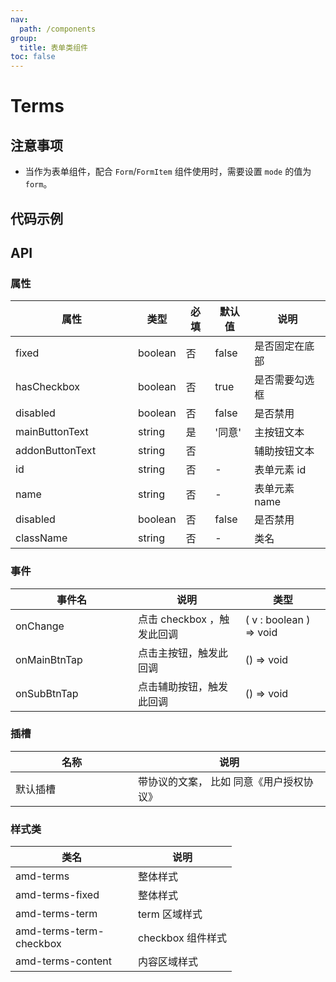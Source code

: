 ```yaml
---
nav:
  path: /components
group:
  title: 表单类组件
toc: false
---
```


# Terms

## 注意事项
- 当作为表单组件，配合 `Form`/`FormItem` 组件使用时，需要设置 `mode` 的值为 `form`。

## 代码示例

<code src='../../demo/pages/Terms'></code>

## API

### 属性

| 属性 | 类型 | 必填 | 默认值 | 说明 |
| -----|-----|-----|-----|----- |
| fixed | boolean | 否 | false | 是否固定在底部 |
| hasCheckbox | boolean | 否 | true | 是否需要勾选框 |
| disabled | boolean | 否 | false | 是否禁用 |
| mainButtonText | string | 是 | '同意' | 主按钮文本 |
| addonButtonText | string | 否 |  | 辅助按钮文本 |
| id | string | 否 | - | 表单元素 id |
| name | string | 否 | - | 表单元素 name |
| disabled | boolean | 否 | false | 是否禁用 |
| className | string | 否 | - | 类名 |


### 事件
| 事件名 | 说明 | 类型 |
| -----|-----|-----|
| onChange | 点击 checkbox ，触发此回调 | ( v : boolean ) => void  |
| onMainBtnTap | 点击主按钮，触发此回调 | () => void  |
| onSubBtnTap | 点击辅助按钮，触发此回调 | () => void  |

### 插槽
| 名称 | 说明 |
| ----|----|
| 默认插槽 | 带协议的文案， 比如 同意<a>《用户授权协议》</a> |

### 样式类
| 类名 | 说明 |
| -----|-----|
| amd-terms | 整体样式 |
| amd-terms-fixed | 整体样式 |
| amd-terms-term | term 区域样式 |
| amd-terms-term-checkbox | checkbox 组件样式 |
| amd-terms-content | 内容区域样式 |

<style> 
table th:first-of-type { width: 180px; } 
.__dumi-default-layout-content article table:first-of-type th:nth-of-type(2)  {
    width: 140px
} 
.__dumi-default-layout-content article table:first-of-type th:nth-of-type(3)  {
    width: 30px
} 
.__dumi-default-layout-content article table:first-of-type th:nth-of-type(4)  {
    width: 50px
}  
</style> 